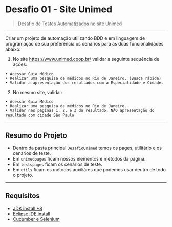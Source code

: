 # Desafio 01 - Site Unimed
>Desafio de Testes Automatizados no site Unimed

---
 
Criar um projeto de automação utilizando BDD e em linguagem de programação de sua
preferência os cenários para as duas funcionalidades abaixo:

1. No site https://www.unimed.coop.br/ validar a seguinte sequência de ações:

```
• Acessar Guia Médico 
• Realizar uma pesquisa de médicos no Rio de Janeiro. (Busca rápida)
• Validar a apresentação dos resultados com a Especialidade e Cidade.
 ```
 
2. No mesmo site, validar:

```
• Acessar Guia Médico 
• Realizar uma pesquisa de médicos no Rio de Janeiro. 
• Validar nas páginas 1, 2, e 3 do resultado, NÃO apresentação do resultado com cidade São Paulo  
```

---
 
## Resumo do Projeto

- Dentro da pasta principal `DesafioUnimed` temos os pages, utilitário e os cenarios de teste. 
- Em `unimedpages` ficam nossos elementos e métodos da página.
- Em `testspages` ficam os cenários de teste.
- Em `utils` ficam os métodos auxiliáres que podemos usar dentro de todo o projeto.

---

## Requisitos

- [JDK install +8](https://www.oracle.com/technetwork/java/javase/downloads/index.html)
- [Eclipse IDE install](http://www.eclipse.org/downloads/)
- [Cucumber e Selenium](https://automacaoforadacaixa.wordpress.com/2017/05/01/1-configuracao-ambiente-selenium-e-cucumber/)

